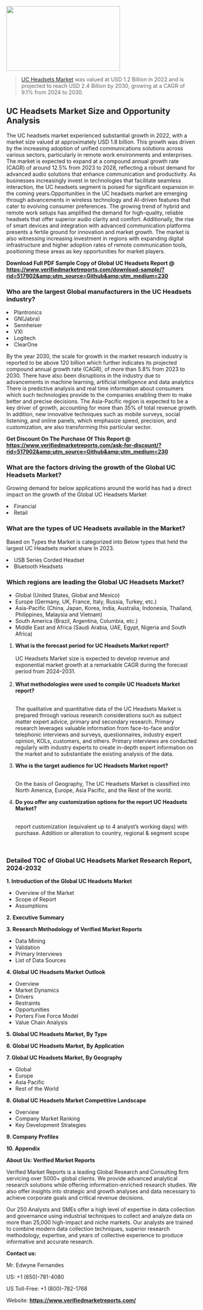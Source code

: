 <img src="https://ffe5etoiles.com/wp-content/uploads/2024/12/MST1-300x171.png" alt="" width="300" height="171" class="alignnone size-medium wp-image-20088" /><blockquote><p><p><a href="https://www.verifiedmarketreports.com/download-sample/?rid=517902&utm_source=Github&utm_medium=230" target="_blank">UC Headsets Market</a> was valued at USD 1.2 Billion in 2022 and is projected to reach USD 2.4 Billion by 2030, growing at a CAGR of 9.1% from 2024 to 2030.</p></blockquote><p><h2>UC Headsets Market Size and Opportunity Analysis</h2>The UC headsets market experienced substantial growth in 2022, with a market size valued at approximately USD 1.8 billion. This growth was driven by the increasing adoption of unified communications solutions across various sectors, particularly in remote work environments and enterprises. The market is expected to expand at a compound annual growth rate (CAGR) of around 12.5% from 2023 to 2028, reflecting a robust demand for advanced audio solutions that enhance communication and productivity. As businesses increasingly invest in technologies that facilitate seamless interaction, the UC headsets segment is poised for significant expansion in the coming years.Opportunities in the UC headsets market are emerging through advancements in wireless technology and AI-driven features that cater to evolving consumer preferences. The growing trend of hybrid and remote work setups has amplified the demand for high-quality, reliable headsets that offer superior audio clarity and comfort. Additionally, the rise of smart devices and integration with advanced communication platforms presents a fertile ground for innovation and market growth. The market is also witnessing increasing investment in regions with expanding digital infrastructure and higher adoption rates of remote communication tools, positioning these areas as key opportunities for market players.</p><p class=""><strong>Download Full PDF Sample Copy of Global UC Headsets Report @ <a href="https://www.verifiedmarketreports.com/download-sample/?rid=517902&amp;utm_source=Github&amp;utm_medium=230" target="_blank">https://www.verifiedmarketreports.com/download-sample/?rid=517902&amp;utm_source=Github&amp;utm_medium=230</a></strong></p><h3 id="" class="">Who are the largest Global manufacturers in the UC Headsets industry?</h3><p><li>Plantronics</li><li> GN(Jabra)</li><li> Sennheiser</li><li> VXI</li><li> Logitech</li><li> ClearOne</li></p><div class=""><div class="" dir="" data-message-author-role="" data-message-id="" data-message-model-slug=""><div class=""><div class=""><div class=""><div class="" dir="" data-message-author-role="" data-message-id="" data-message-model-slug=""><div class=""><div class=""><p>By the year 2030, the scale for growth in the market research industry is reported to be above 120 billion which further indicates its projected compound annual growth rate (CAGR), of more than 5.8% from 2023 to 2030. There have also been disruptions in the industry due to advancements in machine learning, artificial intelligence and data analytics There is predictive analysis and real time information about consumers which such technologies provide to the companies enabling them to make better and precise decisions. The Asia-Pacific region is expected to be a key driver of growth, accounting for more than 35% of total revenue growth. In addition, new innovative techniques such as mobile surveys, social listening, and online panels, which emphasize speed, precision, and customization, are also transforming this particular sector.</p><p><strong>Get Discount On The Purchase Of This Report @&nbsp; <a href="https://www.verifiedmarketreports.com/ask-for-discount/?rid=517902&amp;utm_source=Github&amp;utm_medium=230" target="_blank">https://www.verifiedmarketreports.com/ask-for-discount/?rid=517902&amp;utm_source=Github&amp;utm_medium=230</a></strong></p></div></div></div></div></div></div></div></div><h3 id="" class="">What are the factors driving the growth of the Global UC Headsets Market?</h3><p id="" class="">Growing demand for below applications around the world has had a direct impact on the growth of the Global UC Headsets Market</p><p id="" class=""><li>Financial</li><li> Retail</li></p><h3 id="" class="">What are the types of UC Headsets available in the Market?</h3><p id="" class="">Based on Types the Market is categorized into Below types that held the largest UC Headsets market share In 2023.</p><p id="" class=""><li>USB Series Corded Headset</li><li> Bluetooth Headsets</li></p><h3 id="" class="">Which regions are leading the Global UC Headsets Market?</h3><ul><li>Global (United States, Global and Mexico)</li><li>Europe (Germany, UK, France, Italy, Russia, Turkey, etc.)</li><li>Asia-Pacific (China, Japan, Korea, India, Australia, Indonesia, Thailand, Philippines, Malaysia and Vietnam)</li><li>South America (Brazil, Argentina, Columbia, etc.)</li><li>Middle East and Africa (Saudi Arabia, UAE, Egypt, Nigeria and South Africa)</li></ul><p><ol><li><strong>What is the forecast period for UC Headsets Market report?<br /></strong><br /><span data-sheets-root="1" data-sheets-value="{&quot;1&quot;:2,&quot;2&quot;:&quot;XXXX size is expected to develop revenue and exponential market growth at a remarkable CAGR during the forecast period from 2024&ndash;2030.&quot;}" data-sheets-userformat="{&quot;2&quot;:12674,&quot;4&quot;:{&quot;1&quot;:2,&quot;2&quot;:16776960},&quot;10&quot;:2,&quot;11&quot;:0,&quot;15&quot;:&quot;Arial&quot;,&quot;16&quot;:12}">UC Headsets Market size is expected to develop revenue and exponential market growth at a remarkable CAGR during the forecast period from 2024&ndash;2031.</span><br /><br /></li><li><strong>What methodologies were used to compile UC Headsets Market report?<br /><br /></strong><p>The qualitative and quantitative data of the&nbsp;UC Headsets Market is prepared through various research considerations such as subject matter expert advice, primary and secondary research. Primary research leverages valuable information from face-to-face and/or telephonic interviews and surveys, questionnaires, industry expert opinion, KOLs, customers, and others. Primary interviews are conducted regularly with industry experts to create in-depth expert information on the market and to substantiate the existing analysis of the data.&nbsp;</p></li><li><strong>Who is the target audience for UC Headsets Market report?<br /><br /></strong><p>On the basis of Geography, The&nbsp;UC Headsets Market is classified into North America, Europe, Asia Pacific, and the Rest of the world.</p></li><li><strong>Do you offer any customization options for the report UC Headsets Market?<br /><br /></strong><p>report customization (equivalent up to 4 analyst&rsquo;s working days) with purchase. Addition or alteration to country, regional &amp; segment scope</p><p>&nbsp;</p></li></ol></p><h3 id="" class="">Detailed TOC of Global UC Headsets Market Research Report, 2024-2032</h3><p id="" class=""><strong>1. Introduction of the Global UC Headsets Market</strong></p><ul><li>Overview of the Market</li><li>Scope of Report</li><li>Assumptions</li></ul><p id="" class=""><strong>2. Executive Summary</strong></p><p id="" class=""><strong>3. Research Methodology of&nbsp;Verified Market Reports</strong></p><ul><li>Data Mining</li><li>Validation</li><li>Primary Interviews</li><li>List of Data Sources</li></ul><p id="" class=""><strong>4. Global UC Headsets Market Outlook</strong></p><ul><li>Overview</li><li>Market Dynamics</li><li>Drivers</li><li>Restraints</li><li>Opportunities</li><li>Porters Five Force Model</li><li>Value Chain Analysis</li></ul><p id="" class=""><strong>5. Global UC Headsets Market, By&nbsp;Type</strong></p><p id="" class=""><strong>6. Global UC Headsets Market, By Application</strong></p><p id="" class=""><strong>7. Global UC Headsets Market, By Geography</strong></p><ul><li>Global</li><li>Europe</li><li>Asia Pacific</li><li>Rest of the World</li></ul><p id="" class=""><strong>8. Global UC Headsets Market Competitive Landscape</strong></p><ul><li>Overview</li><li>Company Market Ranking</li><li>Key Development Strategies</li></ul><p id="" class=""><strong>9. Company Profiles</strong></p><p id="" class=""><strong>10. Appendix</strong></p><p id="" class=""><strong>About Us: Verified Market Reports</strong></p><p id="" class="">Verified Market Reports is a leading Global Research and Consulting firm servicing over 5000+ global clients. We provide advanced analytical research solutions while offering information-enriched research studies. We also offer insights into strategic and growth analyses and data necessary to achieve corporate goals and critical revenue decisions.</p><p id="" class="">Our 250 Analysts and SMEs offer a high level of expertise in data collection and governance using industrial techniques to collect and analyze data on more than 25,000 high-impact and niche markets. Our analysts are trained to combine modern data collection techniques, superior research methodology, expertise, and years of collective experience to produce informative and accurate research.</p><p id="" class=""><strong>Contact us:</strong></p><p id="" class="">Mr. Edwyne Fernandes</p><p id="" class="">US: +1 (650)-781-4080</p><p id="" class="">US Toll-Free: +1 (800)-782-1768</p><p id="" class="">Website: <a target="" data-test-app-aware-link=""><strong>https://www.verifiedmarketreports.com/</strong></a></p>
